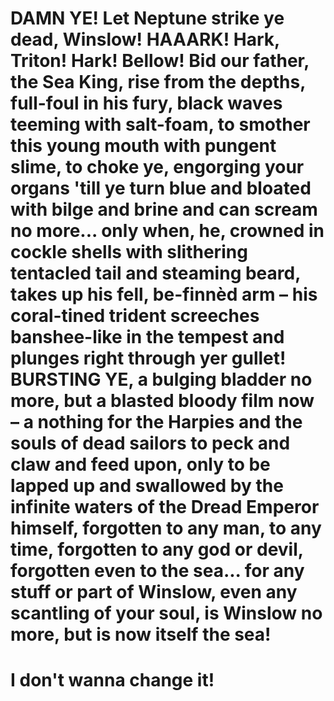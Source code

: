# DAMN YE! Let Neptune strike ye dead, Winslow! HAAARK! Hark, Triton! Hark! Bellow! Bid our father, the Sea King, rise from the depths, full-foul in his fury, black waves teeming with salt-foam, to smother this young mouth with pungent slime, to choke ye, engorging your organs 'till ye turn blue and bloated with bilge and brine and can scream no more... only when, he, crowned in cockle shells with slithering tentacled tail and steaming beard, takes up his fell, be-finnèd arm – his coral-tined trident screeches banshee-like in the tempest and plunges right through yer gullet! BURSTING YE, a bulging bladder no more, but a blasted bloody film now – a nothing for the Harpies and the souls of dead sailors to peck and claw and feed upon, only to be lapped up and swallowed by the infinite waters of the Dread Emperor himself, forgotten to any man, to any time, forgotten to any god or devil, forgotten even to the sea... for any stuff or part of Winslow, even any scantling of your soul, is Winslow no more, but is now itself the sea!
# I don't wanna change it! 
